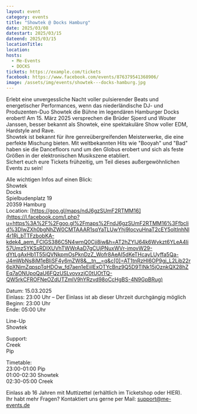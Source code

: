 ```yaml
---
layout: event
category: events
title: "Showtek @ Docks Hamburg"
date: 2025/03/08
datestart: 2025/03/15
dateend: 2025/03/15
locationTitle:
location:
hosts:
  - Me-Events
  - DOCKS
tickets: https://example.com/tickets
facebook: https://www.facebook.com/events/876379541368906/
image: /assets/img/events/showtek---docks-hamburg.jpg
---
```


Erlebt eine unvergessliche Nacht voller pulsierender Beats und energetischer Performances, wenn das niederländische DJ- und Produzenten-Duo Showtek die Bühne im legendären Hamburger Docks erobert! Am 15. März 2025 versprechen die Brüder Sjoerd und Wouter Janssen, besser bekannt als Showtek, eine spektakuläre Show voller EDM, Hardstyle and Rave.  
Showtek ist bekannt für ihre genreübergreifenden Meisterwerke, die eine perfekte Mischung bieten. Mit weltbekannten Hits wie "Booyah" und "Bad" haben sie die Dancefloors rund um den Globus erobert und sich als feste Größen in der elektronischen Musikszene etabliert.  
Sichert euch eure Tickets frühzeitig, um Teil dieses außergewöhnlichen Events zu sein!

Alle wichtigen Infos auf einen Blick:  
Showtek  
Docks  
Spielbudenplatz 19  
20359 Hamburg  
Location: [https://goo.gl/maps/ndJ6gzSUmF2RTMM16](https://l.facebook.com/l.php?u=https%3A%2F%2Fgoo.gl%2Fmaps%2FndJ6gzSUmF2RTMM16%3Ffbclid%3DIwZXh0bgNhZW0CMTAAAR1sqYaTLUwYhj9IocvuHnaT2cEY5oItInhNI4r1Rj_bTTFzbobKA-kdek4_aem_FClGS386C5N4wmQ0Cji8iw&h=AT2hZYIJ64k6Wvkzt6YLeA4Ii57Umz5YKSsRDIXUVhTWWrAaD7gCUjPNuxWVr-imovW29-dYtLgAxHb1T55iQVNkpmOsPknDzZ_Wofr8AeAI5dKeTHcayLUyffa5Qa-J4mWbNs8jM1eBIiSF4y6mZW8&__tn__=q&c[0]=AT1tnRzHI6OP9gj_L2Lib22r6pXNimZqpspTqHDOw_fd7aen1eEiilExOTYcBnz9Q5D9TlNk15jOznkQX28hZEq7aONUpoQaU6FQzUSLvovxzjC0tUOtTQ-QW5rkCFROFNeOZdUTZmlV9hYRzvd98oCcHgBS-4N9GpBRug)

Datum: 15.03.2025  
Einlass: 23:00 Uhr – Der Einlass ist ab dieser Uhrzeit durchgängig möglich  
Beginn: 23:00 Uhr  
Ende: 05:00 Uhr

Line-Up  
Showtek

Support:  
Creek  
Pip

Timetable:  
23:00-01:00 Pip  
01:00-02:30 Showtek  
02:30-05:00 Creek

Einlass ab 16 Jahren mit Muttizettel (erhältlich im Ticketshop oder HIER).  
Ihr habt mehr Fragen? Kontaktiert uns gerne per Mail: support@me-events.de